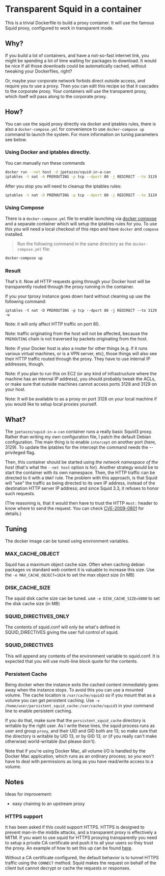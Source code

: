 # Transparent Squid in a container

This is a trivial Dockerfile to build a proxy container.
It will use the famous Squid proxy, configured to work in transparent mode.


## Why?

If you build a lot of containers, and have a not-so-fast internet link,
you might be spending a lot of time waiting for packages to download.
It would be nice if all those downloads could be automatically cached,
without tweaking your Dockerfiles, right?

Or, maybe your corporate network forbids direct outside access, and require
you to use a proxy. Then you can edit this recipe so that it cascades to the
corporate proxy. Your containers will use the transparent proxy, which itself
will pass along to the corporate proxy.


## How?

You can use the squid proxy directly via docker and iptables rules, there is
also a `docker-compose.yml` for convenience to use `docker-compose up` command to launch the system. For more
information on tuning parameters see below.

### Using Docker and iptables directly.

You can manually run these commands

```bash
docker run --net host -d jpetazzo/squid-in-a-can
iptables -t nat -A PREROUTING -p tcp --dport 80 -j REDIRECT --to 3129 -w
```

After you stop you will need to cleanup the iptables rules:
```bash
iptables -t nat -D PREROUTING -p tcp --dport 80 -j REDIRECT --to 3129 -w
```


### Using Compose

There is a `docker-compose.yml` file to enable launching via [docker compose](https://docs.docker.com/compose/) and a separate container
which will setup the iptables rules for you. To use this you will need a
local checkout of this repo and have `docker` and `compose` installed.

> Run the following command in the same directory as the `docker-compose.yml` file:

```bash
docker-compose up
```

### Result

That's it. Now all HTTP requests going through your Docker host will be
transparently routed through the proxy running in the container.

If you your tproxy instance goes down hard without cleaning up use the following command:
```
iptables -t nat -D PREROUTING -p tcp --dport 80 -j REDIRECT --to 3129 -w
```


Note: it will only affect HTTP traffic on port 80.

Note: traffic originating from the host will not be affected, because
the `PREROUTING` chain is not traversed by packets originating from the
host.

Note: if your Docker host is also a router for other things (e.g. if it
runs various virtual machines, or is a VPN server, etc), those things
will also see their HTTP traffic routed through the proxy. They have to
use internal IP addresses, though.

Note: if you plan to run this on EC2 (or any kind of infrastructure
where the machine has an internal IP address), you should probably
tweak the ACLs, or make sure that outside machines cannot access ports
3128 and 3129 on your host.

Note: It will be available to as a proxy on port 3128 on your local machine
if you would like to setup local proxies yourself.


## What?

The `jpetazzo/squid-in-a-can` container runs a really basic Squid3 proxy.
Rather than writing my own configuration file, I patch the default Debian
configuration. The main thing is to enable `intercept` on another port
(here, 3129). To update the iptables for the intercept the command needs
the --privileged flag.

Then, this container should be started using *the network namespace of the
host* (that's what the `--net host` option is for).
Another strategy would be to start the container with its own namespace.
Then, the HTTP traffic can be directed to it with a `DNAT` rule.
The problem with this approach, is that Squid will "see" the traffic as
being directed to its own IP address, instead of the destination HTTP
server IP address; and since Squid 3.3, it refuses to honor such requests.

(The reasoning is, that it would then have to trust the HTTP `Host:`
header to know where to send the request. You can check [CVE-2009-0801]
for details.)


## Tuning

The docker image can be tuned using environment variables.

### MAX_CACHE_OBJECT

Squid has a maximum object cache size. Often when caching debian packages vs
standard web content it is valuable to increase this size. Use the
`-e MAX_CACHE_OBJECT=1024` to set the max object size (in MB)


### DISK_CACHE_SIZE

The squid disk cache size can be tuned. use
`-e DISK_CACHE_SIZE=5000` to set the disk cache size (in MB)

### SQUID_DIRECTIVES_ONLY

The contents of squid.conf will only be what's defined in SQUID_DIRECTIVES
giving the user full control of squid.

### SQUID_DIRECTIVES
This will append any contents of the environment variable to squid.conf.
It is expected that you will use multi-line block quote for the contents.

### Persistent Cache

Being docker when the instance exits the cached content immediately goes away
when the instance stops. To avoid this you can use a mounted volume. The cache
location is `/var/cache/squid3` so if you mount that as a volume you can get
persistent caching. Use `-v /home/user/persistent_squid_cache:/var/cache/squid3`
in your command line to enable persistent caching.

If you do that, make sure that the `persistent_squid_cache` directory is
writable by the right user. As I write these lines, the squid process
runs as user and group `proxy`, and their UID and GID both are 13; so
make sure that the directory is writable by UID 13, or by GID 13,
or (if you really can't make otherwise) world-writable (but please don't).

Note that if you're using Docker Mac, all volume I/O is handled by the
Docker Mac application, which runs as an ordinary process; so you won't
have to deal with permissions as long as you have read/write access to
a volume.


## Notes

Ideas for improvement:

- easy chaining to an upstream proxy

### HTTPS support

It has been asked if this could support HTTPS. HTTPS is designed to prevent
man-in-the middle attacks, and a transparent proxy is effectively a MITM.
If you want to use squid for HTTPS proxying transparently you need to setup a
private CA certificate and push it to all your users so they trust the proxy.
An example of how to set this up can be found [here](http://roberts.bplaced.net/index.php/linux-guides/centos-6-guides/proxy-server/squid-transparent-proxy-http-https).

Without a CA certificate configured, the default behavior is to tunnel HTTPS
traffic using the `CONNECT` method. Squid makes the request on behalf of the
client but cannot decrypt or cache the requests or responses.


[CVE-2009-0801]: http://cve.mitre.org/cgi-bin/cvename.cgi?name=CVE-2009-0801

